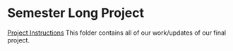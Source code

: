 # Semester Long Project
[Project Instructions](https://cultureasdata-uiuc.github.io/is310-fall-2024/assessments/03-semester-project)
This folder contains all of our work/updates of our final project.
